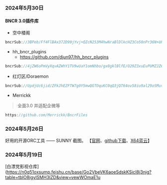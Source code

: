 ### 2024年5月30日

 ####  BNCR 3.0插件库

- 空中楼阁

```java
bncrSub://3BPeb/Ff4FlBAx372D99jYvj+QZcN253M4hwNraBlDlkcHZ3Co50nPr36N+UPUwByGOOlBqx00VAtjamL5r6HbE7eOYTWuOnjVZCTZZmO68=
```
- hh_bncr_plugins
	- https://github.com/djun97/hh_bncr_plugins
```java
bncrSub://4jZW6oPmVyXqvAZWhY1TV9wUaY1omNhbo/gx0gklBlfE/O29Z3xuEuPUMZJZ6nQKqnfbGOcfhtrMZuoyXlr6BvK3yhcuJoDn8QoAcBegu6c=
```

- 红灯区/Doraemon
	
```java
bncrSub://UpdjUc6jid/ZFkJhEZFTW7g0Y5mwQGTOquKC0qQ3jQT64ov58iu9al29oSMuvxiCTRP7m7nb+GShLeXBM34f5alozVwSO6Rk83p/jSqH458=
```
- Merrickk 
> 全面3.0 并适配企微等
```java
https://github.com/Merrickk/BncrFiles
```


### 2024年5月26日
好用的开源ORC工具 —— SUNNY 截图。
【[官网](https://sunny.xmuli.tech/zh/)、[github下载](https://github.com/XMuli/SunnyPages/releases)、[X64蓝云](https://cqmzgg.lanzn.com/ign1q1zt6tja)】


### 2024年5月19日
[白漂党影视仓库](https://n0q51oxsump.feishu.cn/base/Go2VbeVK6aoeSdskKSicI8j3njg?table=tblO8igylSMH3IZD&view=vewWOmaE1u






